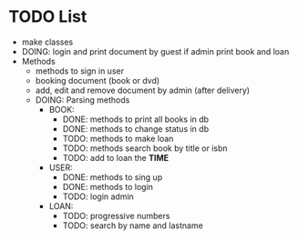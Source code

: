 # TODO List

- make classes
- DOING: login and print document by guest if admin print book and loan
- Methods
  - methods to sign in user
  - booking document (book or dvd)
  - add, edit and remove document by admin (after delivery)
  - DOING: Parsing methods
    - BOOK:
      - DONE: methods to print all books in db
      - DONE: methods to change status in db
      - TODO: methods to make loan
      - TODO: methods search book by title or isbn
      - TODO: add to loan the **TIME**
    - USER:
      - DONE: methods to sing up
      - DONE: methods to login
      - TODO: login admin
    - LOAN:
      - TODO: progressive numbers
      - TODO: search by name and lastname
